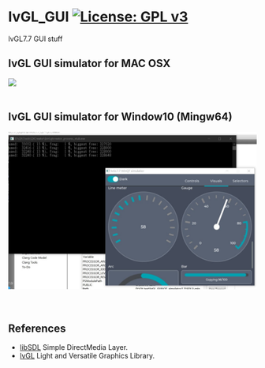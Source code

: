 # lvGL_GUI [![License: GPL v3](https://img.shields.io/badge/License-GPLv3-blue.svg)](https://www.gnu.org/licenses/gpl-3.0)<br>
lvGL7.7 GUI stuff 

## lvGL GUI simulator for MAC OSX <br>
<img src="pic/lvGL7_OSX.gif"/> &nbsp;&nbsp;&nbsp;<br><br>

## lvGL GUI simulator for Window10 (Mingw64)
<img src="pic/lvGL7.7_Win64.jpg"/> &nbsp;&nbsp;&nbsp;<br><br>


## References
  - [libSDL](https://www.libsdl.org/) Simple DirectMedia Layer.
  - [lvGL](https://github.com/lvgl/lvgl)  Light and Versatile Graphics Library.

